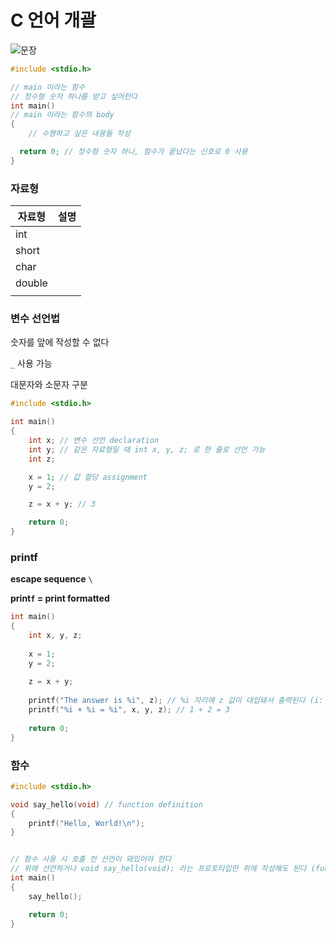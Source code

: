 # C 언어 개괄

![문장](./assets/C_statement.png)

```c
#include <stdio.h>

// main 이라는 함수
// 정수형 숫자 하나를 받고 싶어한다
int main()
// main 이라는 함수의 body 
{
	// 수행하고 싶은 내용들 작성 

  return 0; // 정수형 숫자 하나, 함수가 끝났다는 신호로 0 사용
}
```



### 자료형

| 자료형 | 설명 |
| ------ | ---- |
| int    |      |
| short  |      |
| char   |      |
| double |      |
|        |      |



### 변수 선언법

숫자를 앞에 작성할 수 없다

`_` 사용 가능

대문자와 소문자 구분

```c
#include <stdio.h>

int main()
{
	int x; // 변수 선언 declaration
	int y; // 같은 자료형일 때 int x, y, z; 로 한 줄로 선언 가능
	int z;

	x = 1; // 값 할당 assignment 
	y = 2;

	z = x + y; // 3

	return 0;
}
```



### printf

**escape sequence** `\`

**print`f` = print formatted**

```c
int main()
{
    int x, y, z;
    
    x = 1;
    y = 2;
    
    z = x + y;
    
    printf("The answer is %i", z); // %i 자리에 z 값이 대입돼서 출력된다 (i: integer, d: decimal)
    printf("%i + %i = %i", x, y, z); // 1 + 2 = 3
    
    return 0;
}
```



### 함수

```c
#include <stdio.h>

void say_hello(void) // function definition
{
	printf("Hello, World!\n");
}


// 함수 사용 시 호출 전 선언이 돼있어야 한다
// 위에 선언하거나 void say_hello(void); 라는 프로토타입만 위에 작성해도 된다 (function declaration)
int main()
{
	say_hello();

	return 0;
}
```



